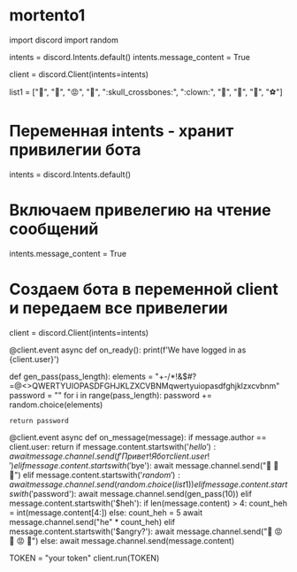 # mortento1
import discord
import random

intents = discord.Intents.default()
intents.message_content = True

client = discord.Client(intents=intents)

list1 = [":wave:", ":triumph:", ":rage:", ":japanese_ogre:", ":skull_crossbones:", ":clown:", ":mechanical_arm:", ":muscle:", ":cold_face:", ":soccer:"]
# Переменная intents - хранит привилегии бота
intents = discord.Intents.default()
# Включаем привелегию на чтение сообщений
intents.message_content = True
# Создаем бота в переменной client и передаем все привелегии
client = discord.Client(intents=intents)

@client.event
async def on_ready():
    print(f'We have logged in as {client.user}')

def gen_pass(pass_length):
    elements = "+-/*!&$#?=@<>QWERTYUIOPASDFGHJKLZXCVBNMqwertyuiopasdfghjklzxcvbnm"
    password = ""
    for i in range(pass_length):
       password += random.choice(elements)

    return password

@client.event
async def on_message(message):
    if message.author == client.user:
        return
    if message.content.startswith('$hello'):
        await message.channel.send(f'Привет! Я бот {client.user}!')
    elif message.content.startswith('$bye'):
        await message.channel.send(":wave: :wave: :wave:")
    elif message.content.startswith('$random'):
        await message.channel.send(random.choice(list1))
    elif message.content.startswith('$password'): 
         await message.channel.send(gen_pass(10))
    elif message.content.startswith('$heh'):
        if len(message.content) > 4:
            count_heh = int(message.content[4:])
        else:
            count_heh = 5
        await message.channel.send("he" * count_heh)
    elif message.content.startswith('$angry?'):
        await message.channel.send(":triumph: :rage: :japanese_ogre: :rage: :triumph:")
    else:
        await message.channel.send(message.content)


    



TOKEN = "your token"
client.run(TOKEN)
